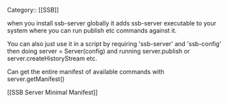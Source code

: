 Category:: [[SSB]]

when you install ssb-server globally it adds ssb-server executable to your system where you can run publish etc commands against it. 

You can also just use it in a script by requiring 'ssb-server' and 'ssb-config' then doing server = Server(config) and running server.publish or server.createHistoryStream etc. 

Can get the entire manifest of available commands with server.getManifest()

[[SSB Server Minimal Manifest]]

